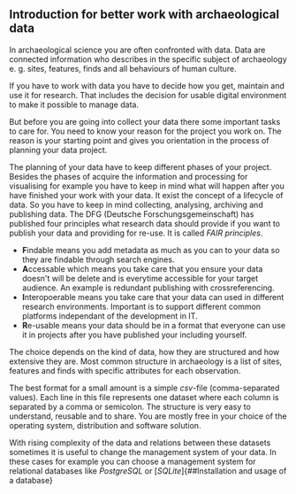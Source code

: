 ## Introduction for better work with archaeological data

In archaeological science you are often confronted with data. Data are connected information who describes in the specific subject of archaeology e. g. sites, features, finds and all behaviours of human culture.

If you have to work with data you have to decide how you get, maintain and use it for research. That includes the decision for usable digital environment to make it possible to manage data.

But before you are going into collect your data there some important tasks to care for. You need to know your reason for the project you work on. The reason is your starting point and gives you orientation in the process of planning your data project.

The planning of your data have to keep different phases of your project. Besides the phases of acquire the information and processing for visualising for example you have to keep in mind what will happen after you have finished your work with your data. It exist the concept of a lifecycle of data. So you have to keep in mind collecting, analysing, archiving and publishing data. The DFG (Deutsche Forschungsgemeinschaft) has published four principles what research data should provide if you want to publish your data and providing for re-use. It is called *FAIR principles*. 
- **F**indable means you add metadata as much as you can to your data so they are findable through search engines. 
- **A**ccessable which means you take care that you ensure your data doesn't will be delete and is everytime accessible for your target audience. An example is redundant publishing with crossreferencing. 
- **I**nteropoerable means you take care that your data can used in different research environments. Important is to support different common platforms independant of the development in IT. 
- **R**e-usable means your data should be in a format that everyone can use it in projects after you have published your including yourself.

The choice depends on the kind of data, how they are structured and how extensive they are. Most common structure in archaeology is a list of sites, features and finds with specific attributes for each observation.

The best format for a small amount is a simple *csv*-file (comma-separated values). Each line in this file represents one dataset where each column is separated by a comma or semicolon. The structure is very easy to understand, reusable and to share. You are mostly free in your choice of the operating system, distribution and software solution.

With rising complexity of the data and relations between these datasets sometimes it is useful to change the management system of your data. In these cases for example you can choose a management system for relational databases like *PostgreSQL* or [*SQLite*]{##Installation and usage of a database}